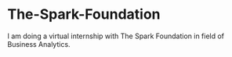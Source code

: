 # The-Spark-Foundation
I am doing a virtual internship with The Spark Foundation in field of Business Analytics.
